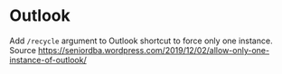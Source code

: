 # Outlook

Add `/recycle` argument to Outlook shortcut to force only one instance.
Source https://seniordba.wordpress.com/2019/12/02/allow-only-one-instance-of-outlook/